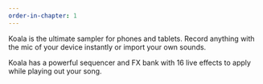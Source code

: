 ```yaml
---
order-in-chapter: 1
---
```


Koala is the ultimate sampler for phones and tablets. Record anything with the mic of your device instantly or import your own sounds.

Koala has a powerful sequencer and FX bank with 16 live effects to apply while playing out your song.